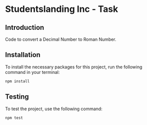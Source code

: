 # Studentslanding Inc - Task

## Introduction

Code to convert a Decimal Number to Roman Number.

## Installation

To install the necessary packages for this project, run the following command in your terminal:

```bash
npm install
```

## Testing

To test the project, use the following command:

```bash
npm test
```

